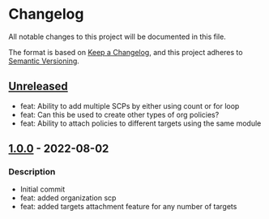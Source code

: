 # Changelog
All notable changes to this project will be documented in this file.

The format is based on [Keep a Changelog](https://keepachangelog.com/en/1.0.0/),
and this project adheres to [Semantic Versioning](https://semver.org/spec/v2.0.0.html).

## [Unreleased]
- feat: Ability to add multiple SCPs by either using count or for loop
- feat: Can this be used to create other types of org policies?
- feat: Ability to attach policies to different targets using the same module

## [1.0.0] - 2022-08-02
### Description
- Initial commit
- feat: added organization scp
- feat: added targets attachment feature for any number of targets

[Unreleased]: https://github.com/boldlink/terraform-aws-scp/compare/1.0.0...HEAD

[1.0.0]: https://github.com/boldlink/terraform-aws-scp/releases/tag/1.0.0
